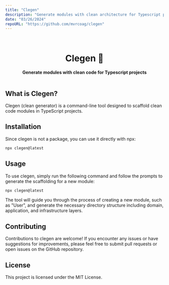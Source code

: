```yaml
---
title: "Clegen"
description: "Generate modules with clean architecture for Typescript projects"
date: "03/26/2024"
repoURL: "https://github.com/mvrcoag/clegen"
---
```


<div align="center">
  <br>
  <h1>Clegen 🧩</h1>
  <strong>Generate modules with clean code for Typescript projects</strong>
</div>
<br>

## What is Clegen?

Clegen (clean generator) is a command-line tool designed to scaffold clean code modules in TypeScript projects.

## Installation

Since clegen is not a package, you can use it directly with npx:

```bash
npx clegen@latest
```

## Usage
To use clegen, simply run the following command and follow the prompts to generate the scaffolding for a new module:

```bash
npx clegen@latest
```

The tool will guide you through the process of creating a new module, such as "User", and generate the necessary directory structure including domain, application, and infrastructure layers.

## Contributing
Contributions to clegen are welcome! If you encounter any issues or have suggestions for improvements, please feel free to submit pull requests or open issues on the GitHub repository.

## License
This project is licensed under the MIT License.

